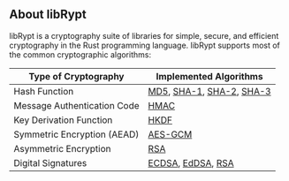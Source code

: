 ## About libRypt
libRypt is a cryptography suite of libraries for simple, secure, and efficient cryptography in the Rust programming language. libRypt supports most of the common cryptographic algorithms:

| **Type of Cryptography**                      | **Implemented Algorithms** |
|-----------------------------------------------|----------------------------|
| Hash Function                                 | [MD5](https://www.github.com/librypt/librypt-hash-md5), [SHA-1](https://www.github.com/librypt/librypt-hash-sha1), [SHA-2](https://www.github.com/librypt/librypt-hash-sha2), [SHA-3](https://www.github.com/librypt/librypt-hash-sha3) |
| Message Authentication Code | [HMAC](https://www.github.com/librypt/librypt-mac-hmac)                      |
| Key Derivation Function                       | [HKDF](https://www.github.com/librypt/librypt-kdf-hkdf)    |
| Symmetric Encryption (AEAD)                   | [AES-GCM](https://www.github.com/librypt/librypt-aead-aes) |
| Asymmetric Encryption                         | [RSA](https://www.github.com/librypt/librypt-aea-rsa)      |
| Digital Signatures                            | [ECDSA](https://www.github.com/librypt/librypt-signature-ecdsa), [EdDSA](https://www.github.com/librypt/librypt-signature-eddsa), [RSA](https://www.github.com/librypt/librypt-signature-rsa) |
